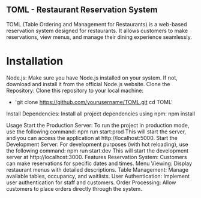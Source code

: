  ## TOML - Restaurant Reservation System
TOML (Table Ordering and Management for Restaurants) is a web-based reservation system designed for restaurants. It allows customers to make reservations, view menus, and manage their dining experience seamlessly.

# Installation
Node.js: Make sure you have Node.js installed on your system. If not, download and install it from the official Node.js website.
Clone the Repository: Clone this repository to your local machine:
* 'git clone https://github.com/yourusername/TOML.git
cd TOML'

Install Dependencies: Install all project dependencies using npm:
npm install

Usage
Start the Production Server: To run the project in production mode, use the following command:
npm run start:prod
This will start the server, and you can access the application at http://localhost:5000.
Start the Development Server: For development purposes (with hot reloading), use the following command:
npm run start:dev
This will start the development server at http://localhost:3000.
Features
Reservation System: Customers can make reservations for specific dates and times.
Menu Viewing: Display restaurant menus with detailed descriptions.
Table Management: Manage available tables, occupancy, and waitlists.
User Authentication: Implement user authentication for staff and customers.
Order Processing: Allow customers to place orders directly through the system.
